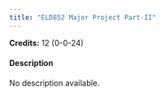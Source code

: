 ```yaml
---
title: "ELD852 Major Project Part-II"
---
```

**Credits:** 12 (0-0-24)

#### Description
No description available.